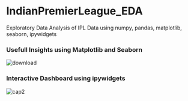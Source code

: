 # IndianPremierLeague_EDA
Exploratory Data Analysis of IPL Data using numpy, pandas, matplotlib, seaborn, ipywidgets


### Usefull Insights using Matplotlib and Seaborn
![download](https://user-images.githubusercontent.com/83923172/233695441-04b13317-1b78-4d7a-89d1-1eea867ead3a.png)

### Interactive Dashboard using ipywidgets

![cap2](https://user-images.githubusercontent.com/83923172/233695745-64fa95a4-c31f-4ce1-b313-29f9aea3507a.PNG)
